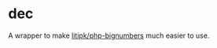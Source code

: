 # dec

A wrapper to make [litipk/php-bignumbers](https://github.com/Litipk/php-bignumbers) much easier to use.
